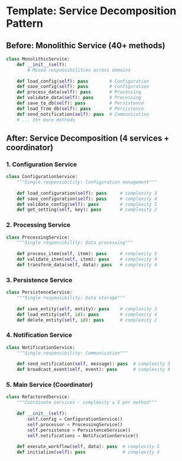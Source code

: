 
# Template: Service Decomposition Pattern

## Before: Monolithic Service (40+ methods)
```python
class MonolithicService:
    def __init__(self):
        # Mixed responsibilities across domains
        
    def load_config(self): pass        # Configuration
    def save_config(self): pass        # Configuration  
    def process_data(self): pass       # Processing
    def validate_data(self): pass      # Processing
    def save_to_db(self): pass         # Persistence
    def load_from_db(self): pass       # Persistence
    def send_notification(self): pass  # Communication
    # ... 35+ more methods
```

## After: Service Decomposition (4 services + coordinator)

### 1. Configuration Service
```python
class ConfigurationService:
    """Single responsibility: Configuration management"""
    
    def load_configuration(self): pass     # complexity 3
    def save_configuration(self): pass     # complexity 4
    def validate_config(self): pass        # complexity 5
    def get_setting(self, key): pass       # complexity 2
```

### 2. Processing Service  
```python
class ProcessingService:
    """Single responsibility: Data processing"""
    
    def process_item(self, item): pass     # complexity 5
    def validate_item(self, item): pass    # complexity 4
    def transform_data(self, data): pass   # complexity 4
```

### 3. Persistence Service
```python
class PersistenceService:
    """Single responsibility: Data storage"""
    
    def save_entity(self, entity): pass    # complexity 3
    def load_entity(self, id): pass        # complexity 4
    def delete_entity(self, id): pass      # complexity 2
```

### 4. Notification Service
```python
class NotificationService:
    """Single responsibility: Communication"""
    
    def send_notification(self, message): pass  # complexity 3
    def broadcast_event(self, event): pass      # complexity 4
```

### 5. Main Service (Coordinator)
```python
class RefactoredService:
    """Coordinate services - complexity ≤ 5 per method"""
    
    def __init__(self):
        self.config = ConfigurationService()
        self.processor = ProcessingService()
        self.persistence = PersistenceService()
        self.notifications = NotificationService()
    
    def execute_workflow(self, data): pass  # complexity 5
    def initialize(self): pass              # complexity 4
```
